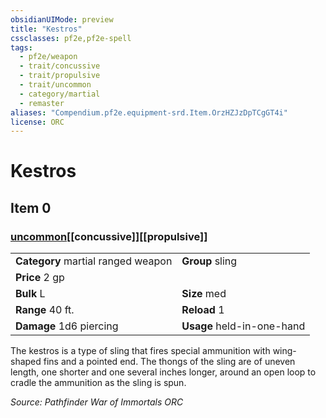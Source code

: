 ```yaml
---
obsidianUIMode: preview
title: "Kestros"
cssclasses: pf2e,pf2e-spell
tags:
  - pf2e/weapon
  - trait/concussive
  - trait/propulsive
  - trait/uncommon
  - category/martial
  - remaster
aliases: "Compendium.pf2e.equipment-srd.Item.OrzHZJzDpTCgGT4i"
license: ORC
---
```

# Kestros
## Item 0
### [uncommon](uncommon "Uncommon Rarity Trait")[[concussive]][[propulsive]]

|  |  |
| -- | -- |
| **Category** martial ranged weapon | **Group** sling |
| **Price** 2 gp |  |
| **Bulk** L | **Size** med |
|**Range** 40 ft.| **Reload** 1|
| **Damage** 1d6 piercing  | **Usage** held-in-one-hand |



The kestros is a type of sling that fires special ammunition with wing-shaped fins and a pointed end. The thongs of the sling are of uneven length, one shorter and one several inches longer, around an open loop to cradle the ammunition as the sling is spun.

*Source: Pathfinder War of Immortals*
*ORC*